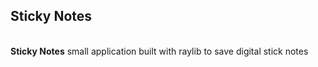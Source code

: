 <h2>Sticky Notes</h2>  
<br/>
<b>Sticky Notes</b> small application built with raylib to save digital stick notes  

